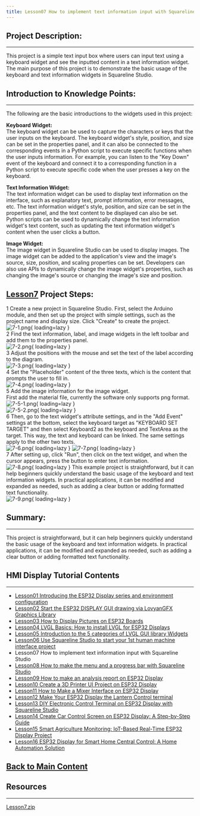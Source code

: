 ```yaml
---
title: Lesson07 How to implement text information input with Squareline Studio
---
```


## **Project Description:**
-----

This project is a simple text input box where users can input text using a keyboard widget and see the inputted content in a text information widget. The main purpose of this project is to demonstrate the basic usage of the keyboard and text information widgets in Squareline Studio.

## **Introduction to Knowledge Points:**
-----

The following are the basic introductions to the widgets used in this project:

**Keyboard Widget:**   
The keyboard widget can be used to capture the characters or keys that the user inputs on the keyboard. The keyboard widget's style, position, and size can be set in the properties panel, and it can also be connected to the corresponding events in a Python script to execute specific functions when the user inputs information. For example, you can listen to the "Key Down" event of the keyboard and connect it to a corresponding function in a Python script to execute specific code when the user presses a key on the keyboard.

**Text Information Widget:**   
The text information widget can be used to display text information on the interface, such as explanatory text, prompt information, error messages, etc. The text information widget's style, position, and size can be set in the properties panel, and the text content to be displayed can also be set. Python scripts can be used to dynamically change the text information widget's text content, such as updating the text information widget's content when the user clicks a button.

**Image Widget:**   
The image widget in Squareline Studio can be used to display images. The image widget can be added to the application's view and the image's source, size, position, and scaling properties can be set. Developers can also use APIs to dynamically change the image widget's properties, such as changing the image's source or changing the image's size and position.

## **[Lesson7](https://wiki.elecrow.com/images/2/28/ESP-Display-lesson7.zip) Project Steps:**

1 Create a new project in Squareline Studio. First, select the Arduino module, and then set up the project with simple settings, such as the project name and display size. Click "Create" to create the project.   
![7-1.png](https://wiki.elecrow.com/images/thumb/4/4d/7-1.png/789px-7-1.png){ loading=lazy }   
2 Find the text information, label, and image widgets in the left toolbar and add them to the properties panel.   
![7-2.png](https://wiki.elecrow.com/images/b/b7/7-2.png){ loading=lazy }   
3 Adjust the positions with the mouse and set the text of the label according to the diagram.   
![7-3.png](https://wiki.elecrow.com/images/b/b7/7-3.png){ loading=lazy }   
4 Set the "Placeholder" content of the three texts, which is the content that prompts the user to fill in.   
![7-4.png](https://wiki.elecrow.com/images/a/a2/7-4.png){ loading=lazy }    
5 Add the image information for the image widget.    
First add the material file, currently the software only supports png format.    
![7-5-1.png](https://wiki.elecrow.com/images/thumb/8/84/7-5-1.png/198px-7-5-1.png){ loading=lazy }   
![7-5-2.png](https://wiki.elecrow.com/images/7/7a/7-5-2.png){ loading=lazy }    
6 Then, go to the text widget's attribute settings, and in the "Add Event" settings at the bottom, select the keyboard target as "KEYBOARD SET TARGET" and then select Keyboard2 as the keyboard and TextArea as the target. This way, the text and keyboard can be linked. The same settings apply to the other two texts.    
![7-6.png](https://wiki.elecrow.com/images/thumb/b/b8/7-6.png/276px-7-6.png){ loading=lazy }
![7-7.png](https://wiki.elecrow.com/images/f/fa/7-7.png){ loading=lazy }   
7 After setting up, click "Run", then click on the text widget, and when the cursor appears, press the button to enter text information.   
![7-8.png](https://wiki.elecrow.com/images/thumb/a/ad/7-8.png/382px-7-8.png){ loading=lazy }
This example project is straightforward, but it can help beginners quickly understand the basic usage of the keyboard and text information widgets. In practical applications, it can be modified and expanded as needed, such as adding a clear button or adding formatted text functionality.   
![7-9.png](https://wiki.elecrow.com/images/thumb/8/87/7-9.png/594px-7-9.png){ loading=lazy }

## **Summary:**
-----

This project is straightforward, but it can help beginners quickly understand the basic usage of the keyboard and text information widgets. In practical applications, it can be modified and expanded as needed, such as adding a clear button or adding formatted text functionality.

## **HMI Display Tutorial Contents**
-----

- [Lesson01 Introducing the ESP32 Display series and environment configuration](./lesson01-introducing-the-esp32-display-series-and-environment-configuration.md)
- [Lesson02 Start the ESP32 DISPLAY GUI drawing via LovyanGFX Graphics Library](./lesson02-start-the-esp32-display-gui-drawing-via-lovyangfx-graphics-library.md)
- [Lesson03 How to Display Pictures on ESP32 Boards](./lesson03-how-to-display-pictures-on-esp32-boards.md)
- [Lesson04 LVGL Basics: How to install LVGL for ESP32 Displays](./lesson04-lvgl-basics-how-to-install-lvgl-for-esp32-displays.md)
- [Lesson05 Introduction to the 5 categories of LVGL GUI library Widgets](./lesson05-introduction-to-the-5-categories-of-lvgl-gui-library-widgets.md)
- [Lesson06 Use Squareline Studio to start your 1st human machine interface project](./lesson06-use-squareline-studio-to-start-your-1st-human-machine-interface-project.md)
- Lesson07 How to implement text information input with Squareline Studio
- [Lesson08 How to make the menu and a progress bar with Squareline Studio](./lesson08-how-to-make-the-menu-and-a-progress-bar-with-squareline-studio.md)
- [Lesson09 How to make an analysis report on ESP32 Display](./lesson09-how-to-make-an-analysis-report-on-esp32-display.md)
- [Lesson10 Create a 3D Printer UI Project on ESP32 Display](./lesson10-create-a-3d-printer-ui-project-on-esp32-display.md)
- [Lesson11 How to Make a Mixer Interface on ESP32 Display](./lesson11-how-to-make-a-mixer-interface-on-esp32-display.md)
- [Lesson12 Make Your ESP32 Display the Lantern Control terminal](./lesson12-make-your-esp32-display-the-lantern-control-terminal.md)
- [Lesson13 DIY Electronic Control Terminal on ESP32 Display with Squareline Studio](./lesson13-diy-electronic-control-terminal-on-esp32-display-with-squareline-studio.md)
- [Lesson14 Create Car Control Screen on ESP32 Display: A Step-by-Step Guide](./lesson14-create-car-control-screen-on-esp32-display-a-step-by-step-guide.md)
- [Lesson15 Smart Agriculture Monitoring: IoT-Based Real-Time ESP32 Display Project](./lesson15-smart-agriculture-monitoring-lot-based-real-time-esp32-display-project.md)
- [Lesson16 ESP32 Display for Smart Home Central Control: A Home Automation Solution](./lesson16-esp32-display-for-smart-home-central-control-a-home-automation-solution.md)

## **[Back to Main Content](./Tutorials.md)** 

## Resources
-----

[Lesson7.zip](https://wiki.elecrow.com/images/2/28/ESP-Display-lesson7.zip)
